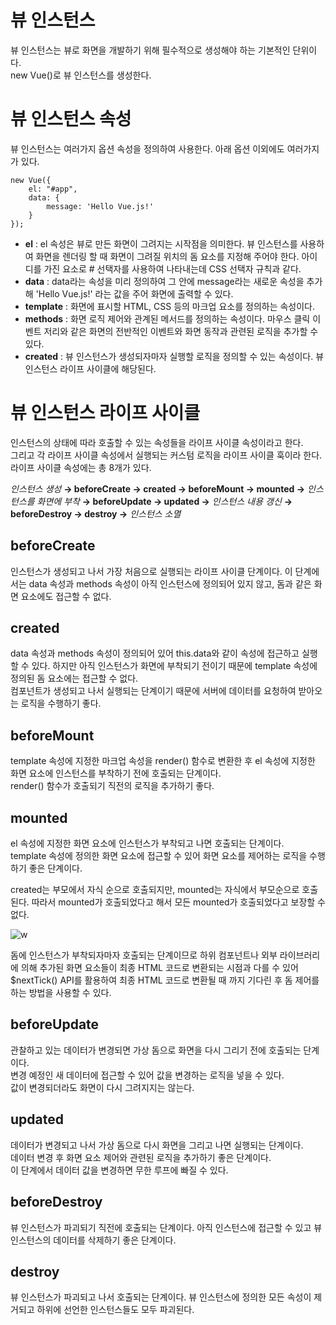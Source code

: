 # 뷰 인스턴스  
뷰 인스턴스는 뷰로 화면을 개발하기 위해 필수적으로 생성해야 하는 기본적인 단위이다.  
new Vue()로 뷰 인스턴스를 생성한다.

# 뷰 인스턴스 속성  
뷰 인스턴스는 여러가지 옵션 속성을 정의하여 사용한다. 아래 옵션 이외에도 여러가지가 있다.

```
new Vue({
    el: "#app",
    data: {
        message: 'Hello Vue.js!'
    }
});
```

- **el** : el 속성은 뷰로 만든 화면이 그려지는 시작점을 의미한다. 뷰 인스턴스를 사용하여 화면을 렌더링 할 때 화면이 그려질 위치의 돔 요소를 지정해 주어야 한다. 아이디를 가진 요소로 # 선택자를 사용하여 나타내는데 CSS 선택자 규칙과 같다.
- **data** : data라는 속성을 미리 정의하여 그 안에 message라는 새로운 속성을 추가해 'Hello Vue.js!' 라는 값을 주어 화면에 출력할 수 있다.
- **template** : 화면에 표시할 HTML, CSS 등의 마크업 요소를 정의하는 속성이다.
- **methods** : 화면 로직 제어와 관계된 메서드를 정의하는 속성이다. 마우스 클릭 이벤트 저리와 같은 화면의 전반적인 이벤트와 화면 동작과 관련된 로직을 추가할 수 있다.
- **created** : 뷰 인스턴스가 생성되자마자 실행할 로직을 정의할 수 있는 속성이다. 뷰 인스턴스 라이프 사이클에 해당된다.

# 뷰 인스턴스 라이프 사이클
인스턴스의 상태에 따라 호출할 수 있는 속성들을 라이프 사이클 속성이라고 한다.  
그리고 각 라이프 사이클 속성에서 실행되는 커스텀 로직을 라이프 사이클 훅이라 한다.  
라이프 사이클 속성에는 총 8개가 있다.

*인스턴스 생성* **→ beforeCreate → created → beforeMount → mounted →** *인스턴스를 화면에 부착* **→ beforeUpdate → updated →** *인스턴스 내용 갱신* **→ beforeDestroy → destroy →** *인스턴스 소멸*  

## beforeCreate
인스턴스가 생성되고 나서 가장 처음으로 실행되는 라이프 사이클 단계이다. 이 단계에서는 data 속성과 methods 속성이 아직 인스턴스에 정의되어 있지 않고, 돔과 같은 화면 요소에도 접근할 수 없다.

## created
data 속성과 methods 속성이 정의되어 있어 this.data와 같이 속성에 접근하고 실행할 수 있다. 하지만 아직 인스턴스가 화면에 부착되기 전이기 때문에 template 속성에 정의된 돔 요소에는 접근할 수 없다.  
컴포넌트가 생성되고 나서 실행되는 단계이기 때문에 서버에 데이터를 요청하여 받아오는 로직을 수행하기 좋다.

## beforeMount
template 속성에 지정한 마크업 속성을 render() 함수로 변환한 후 el 속성에 지정한 화면 요소에 인스턴스를 부착하기 전에 호출되는 단계이다.  
render() 함수가 호출되기 직전의 로직을 추가하기 좋다.

## mounted
el 속성에 지정한 화면 요소에 인스턴스가 부착되고 나면 호출되는 단계이다.  
template 속성에 정의한 화면 요소에 접근할 수 있어 화면 요소를 제어하는 로직을 수행하기 좋은 단계이다.

created는 부모에서 자식 순으로 호출되지만, mounted는 자식에서 부모순으로 호출된다. 따라서 mounted가 호출되었다고 해서 모든 mounted가 호출되었다고 보장할 수 없다.

![w](https://user-images.githubusercontent.com/35294456/113461311-fe54ca00-9456-11eb-881b-e7213705e2a8.png)

돔에 인스턴스가 부착되자마자 호출되는 단계이므로 하위 컴포넌트나 외부 라이브러리에 의해 추가된 화면 요소들이 최종 HTML 코드로 변환되는 시점과 다를 수 있어 $nextTick() API를 활용하여 최종 HTML 코드로 변환될 때 까지 기다린 후 돔 제어를 하는 방법을 사용할 수 있다.

## beforeUpdate
관찰하고 있는 데이터가 변경되면 가상 돔으로 화면을 다시 그리기 전에 호출되는 단계이다.  
변경 예정인 새 데이터에 접근할 수 있어 값을 변경하는 로직을 넣을 수 있다.  
값이 변경되더라도 화면이 다시 그려지지는 않는다.

## updated
데이터가 변경되고 나서 가상 돔으로 다시 화면을 그리고 나면 실행되는 단계이다.  
데이터 변경 후 화면 요소 제어와 관련된 로직을 추가하기 좋은 단계이다.  
이 단계에서 데이터 값을 변경하면 무한 루프에 빠질 수 있다.

## beforeDestroy
뷰 인스턴스가 파괴되기 직전에 호출되는 단계이다. 아직 인스턴스에 접근할 수 있고 뷰 인스턴스의 데이터를 삭제하기 좋은 단계이다.

## destroy
뷰 인스턴스가 파괴되고 나서 호출되는 단계이다. 뷰 인스턴스에 정의한 모든 속성이 제거되고 하위에 선언한 인스턴스들도 모두 파괴된다.